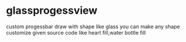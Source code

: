 # glassprogessview
custom progessbar draw with shape like glass
you can make any shape customize given source code like heart fill,water bottle fill
